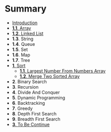 # Summary

* [Introduction](README.md)
* [__1.1__. Array](Array/1_1_array.md)
* [__1.2__. Linked List](Array/1_2_linked_list.md)
* __1.3__. String
* __1.4__. Queue
* __1.5__. Set
* __1.6__. Map
* __1.7__. Tree
* [__1__. Sort](2_1_sort.md)
   * [__1.1__. Largest Number From Numbers Array](Sort/largest_number_from_numbers_array.md)
   * [__1.2__. Merge Two Sorted Array](Sort/merge_two_sorted_array.md)
* __2__. Binary Search
* __3__. Recursion
* __4__. Divide And Conquer
* __5__. Dynamic Programming
* __6__. Backtracking
* __7__. Greedy
* __8__. Depth First Search
* __9__. Breadth First Search
* [__3__. To Be Continue](3__to_be_continue.md)

